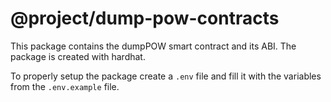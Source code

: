 # @project/dump-pow-contracts

This package contains the dumpPOW smart contract and its ABI. The package is created with hardhat.

To properly setup the package create a `.env` file and fill it with the variables from the `.env.example` file.